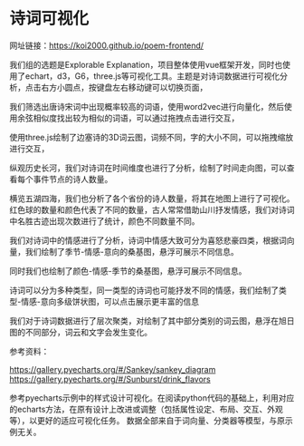 # 诗词可视化

网址链接：https://koi2000.github.io/poem-frontend/

我们组的选题是Explorable Explanation，项目整体使用vue框架开发，同时也使用了echart，d3，G6，three.js等可视化工具。主题是对诗词数据进行可视化分析，点击右方小圆点，按键盘左右移动键可以切换页面，

我们筛选出唐诗宋词中出现概率较高的词语，使用word2vec进行向量化，然后使用余弦相似度找出较为相似的词语，可以通过拖拽点击进行交互，

使用three.js绘制了边塞诗的3D词云图，词频不同，字的大小不同，可以拖拽缩放进行交互，

纵观历史长河，我们对诗词在时间维度也进行了分析，绘制了时间走向图，可以查看每个事件节点的诗人数量。

横览五湖四海，我们也分析了各个省份的诗人数量，将其在地图上进行了可视化。红色球的数量和颜色代表了不同的数量，古人常常借助山川抒发情感，我们对诗词中名胜古迹出现次数进行了统计，颜色不同数量不同。

我们对诗词中的情感进行了分析，诗词中情感大致可分为喜怒悲豪四类，根据词向量，我们绘制了季节-情感-意向的桑基图，悬浮可展示不同信息。

同时我们也绘制了颜色-情感-季节的桑基图，悬浮可展示不同信息。

诗词可以分为多种类型，同一类型的诗词也可能抒发不同的情感，我们绘制了类型-情感-意向多级饼状图，可以点击展示更丰富的信息

我们对于诗词数据进行了层次聚类，对绘制了其中部分类别的词云图，悬浮在旭日图的不同部分，词云和文字会发生变化。

参考资料：

https://gallery.pyecharts.org/#/Sankey/sankey_diagram
https://gallery.pyecharts.org/#/Sunburst/drink_flavors

参考pyecharts示例中的样式设计可视化。在阅读python代码的基础上，利用对应的echarts方法，在原有设计上改进或调整（包括属性设定、布局、交互、外观等），以更好的适应可视化任务。
数据全部来自于词向量、分类器等模型，与原示例无关。


[//]: # (git subtree push  --prefix dist origin gh-pages)
